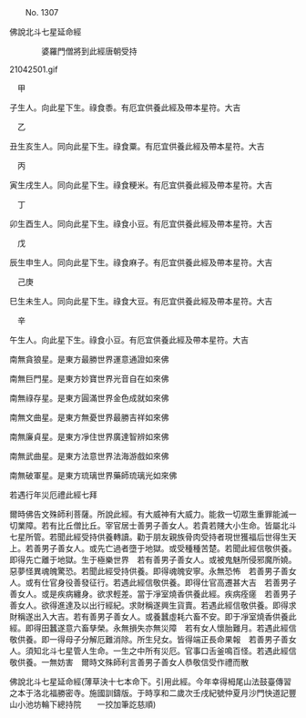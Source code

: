 ﻿　　No. 1307

佛說北斗七星延命經

　　　　婆羅門僧將到此經唐朝受持

<PIC>21042501.gif</PIC>

　甲

子生人。向此星下生。祿食黍。有厄宜供養此經及帶本星符。大吉

　乙

丑生亥生人。同向此星下生。祿食粟。有厄宜供養此經及帶本星符。大吉

　丙

寅生戌生人。同向此星下生。祿食粳米。有厄宜供養此經及帶本星符。大吉

　丁

卯生酉生人。同向此星下生。祿食小豆。有厄宜供養此經及帶本星符。大吉

　戊

辰生申生人。同向此星下生。祿食麻子。有厄宜供養此經及帶本星符。大吉

　己庚

巳生未生人。同向此星下生。祿食大豆。有厄宜供養此經及帶本星符。大吉

　辛

午生人。向此星下生。祿食小豆。有厄宜供養此經及帶本星符。大吉

南無貪狼星。是東方最勝世界運意通證如來佛

南無巨門星。是東方妙寶世界光音自在如來佛

南無祿存星。是東方圓滿世界金色成就如來佛

南無文曲星。是東方無憂世界最勝吉祥如來佛

南無廉貞星。是東方凈住世界廣達智辨如來佛

南無武曲星。是東方法意世界法海游戲如來佛

南無破軍星。是東方琉璃世界藥師琉璃光如來佛

若遇行年災厄禮此經七拜

爾時佛告文殊師利菩薩。所說此經。有大威神有大威力。能救一切眾生重罪能滅一切業障。若有比丘僧比丘。宰官居士善男子善女人。若貴若賤大小生命。皆屬北斗七星所管。若聞此經受持供養轉讀。勸于朋友親族骨肉受持者現世獲福后世得生天上。若善男子善女人。或先亡過者墮于地獄。或受種種苦楚。若聞此經信敬供養。即得先亡離于地獄。生于極樂世界　若有善男子善女人。或被鬼魅所侵邪魔所嬈。惡夢怪異魂魄驚恐。若聞此經受持供養。即得魂魄安寧。永無恐怖　若善男子善女人。或有仕官身役善發征行。若遇此經信敬供養。即得仕官高遷甚大吉　若善男子善女人。或是疾病纏身。欲求輕差。當于凈室燒香供養此經。疾病痊瘥　若善男子善女人。欲得進達及以出行經紀。求財稱遂興生貨賣。若遇此經信敬供養。即得求財稱遂出入大吉。若有善男子善女人。或養蠶虛耗六畜不安。即于凈室燒香供養此經。即得田蠶遂意六畜孳榮。永無損失亦無災障　若有女人懷胎難月。若遇此經信敬供養。即一得母子分解厄難消除。所生兒女。皆得端正長命果報　若善男子善女人。須知北斗七星管人生命。一生之中所有災厄。官事口舌釜鳴百怪。若遇此經信敬供養。一無妨害　爾時文殊師利言善男子善女人恭敬信受作禮而散

佛說北斗七星延命經(薄草決十七本命下。引用此經。今年幸得栂尾山法鼓臺傳習之本于洛北福勝密寺。施國訓鑄版。于時享和二歲次壬戌紀號仲夏月沙門快道記豐山小池坊輪下總持院　　一挍加筆訖慈順)
